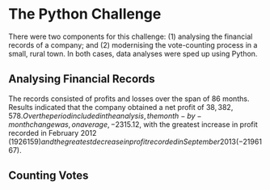 # The Python Challenge
There were two components for this challenge: (1) analysing the financial records of a company; and (2) modernising the vote-counting process in a small, rural town. In both cases, data analyses were sped up using Python.

## Analysing Financial Records
The records consisted of profits and losses over the span of 86 months. Results indicated that the company obtained a net profit of $38,382,578. Over the period included in the analysis, the month-by-month change was, on average, -$2315.12, with the greatest increase in profit recorded in February 2012 ($1926159) and the greatest decrease in profit recorded in September 2013 (-$2196167).

## Counting Votes
